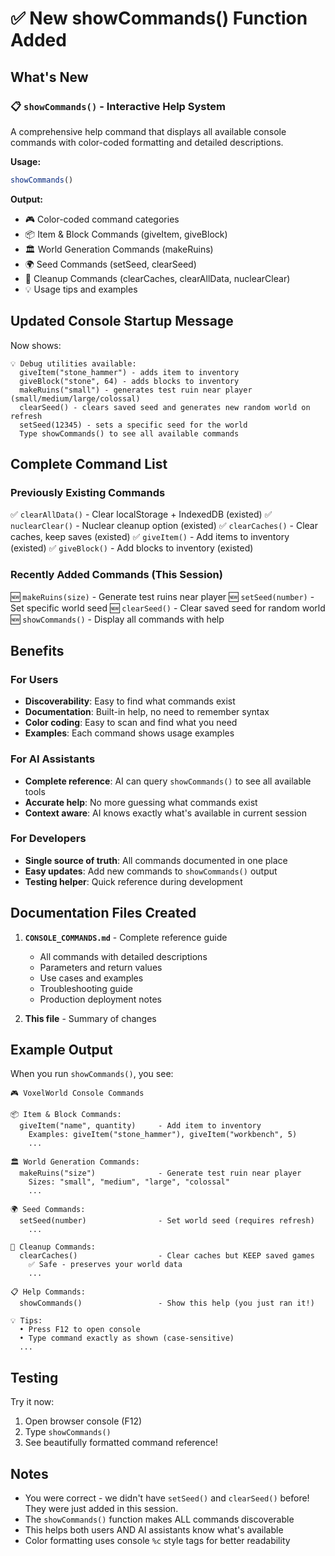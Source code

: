 # ✅ New showCommands() Function Added

## What's New

### 📋 `showCommands()` - Interactive Help System

A comprehensive help command that displays all available console commands with color-coded formatting and detailed descriptions.

**Usage:**
```javascript
showCommands()
```

**Output:**
- 🎮 Color-coded command categories
- 📦 Item & Block Commands (giveItem, giveBlock)
- 🏛️ World Generation Commands (makeRuins)
- 🌍 Seed Commands (setSeed, clearSeed)
- 🧹 Cleanup Commands (clearCaches, clearAllData, nuclearClear)
- 💡 Usage tips and examples

## Updated Console Startup Message

Now shows:
```
💡 Debug utilities available:
  giveItem("stone_hammer") - adds item to inventory
  giveBlock("stone", 64) - adds blocks to inventory
  makeRuins("small") - generates test ruin near player (small/medium/large/colossal)
  clearSeed() - clears saved seed and generates new random world on refresh
  setSeed(12345) - sets a specific seed for the world
  Type showCommands() to see all available commands
```

## Complete Command List

### Previously Existing Commands
✅ `clearAllData()` - Clear localStorage + IndexedDB (existed)
✅ `nuclearClear()` - Nuclear cleanup option (existed)
✅ `clearCaches()` - Clear caches, keep saves (existed)
✅ `giveItem()` - Add items to inventory (existed)
✅ `giveBlock()` - Add blocks to inventory (existed)

### Recently Added Commands (This Session)
🆕 `makeRuins(size)` - Generate test ruins near player
🆕 `setSeed(number)` - Set specific world seed
🆕 `clearSeed()` - Clear saved seed for random world
🆕 `showCommands()` - Display all commands with help

## Benefits

### For Users
- **Discoverability**: Easy to find what commands exist
- **Documentation**: Built-in help, no need to remember syntax
- **Color coding**: Easy to scan and find what you need
- **Examples**: Each command shows usage examples

### For AI Assistants
- **Complete reference**: AI can query `showCommands()` to see all available tools
- **Accurate help**: No more guessing what commands exist
- **Context aware**: AI knows exactly what's available in current session

### For Developers
- **Single source of truth**: All commands documented in one place
- **Easy updates**: Add new commands to `showCommands()` output
- **Testing helper**: Quick reference during development

## Documentation Files Created

1. **`CONSOLE_COMMANDS.md`** - Complete reference guide
   - All commands with detailed descriptions
   - Parameters and return values
   - Use cases and examples
   - Troubleshooting guide
   - Production deployment notes

2. **This file** - Summary of changes

## Example Output

When you run `showCommands()`, you see:

```
🎮 VoxelWorld Console Commands

📦 Item & Block Commands:
  giveItem("name", quantity)     - Add item to inventory
    Examples: giveItem("stone_hammer"), giveItem("workbench", 5)
    ...

🏛️ World Generation Commands:
  makeRuins("size")              - Generate test ruin near player
    Sizes: "small", "medium", "large", "colossal"
    ...

🌍 Seed Commands:
  setSeed(number)                - Set world seed (requires refresh)
    ...

🧹 Cleanup Commands:
  clearCaches()                  - Clear caches but KEEP saved games
    ✅ Safe - preserves your world data
    ...

📋 Help Commands:
  showCommands()                 - Show this help (you just ran it!)

💡 Tips:
  • Press F12 to open console
  • Type command exactly as shown (case-sensitive)
  ...
```

## Testing

Try it now:
1. Open browser console (F12)
2. Type `showCommands()`
3. See beautifully formatted command reference!

## Notes

- You were correct - we didn't have `setSeed()` and `clearSeed()` before! They were just added in this session.
- The `showCommands()` function makes ALL commands discoverable
- This helps both users AND AI assistants know what's available
- Color formatting uses console `%c` style tags for better readability
